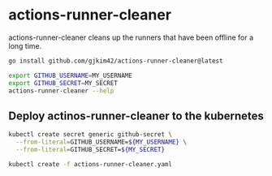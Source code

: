# actions-runner-cleaner

actions-runner-cleaner cleans up the runners that have been offline for a long
time.

```sh
go install github.com/gjkim42/actions-runner-cleaner@latest

export GITHUB_USERNAME=MY_USERNAME
export GITHUB_SECRET=MY_SECRET
actions-runner-cleaner --help
```

## Deploy actinos-runner-cleaner to the kubernetes

```sh
kubectl create secret generic github-secret \
  --from-literal=GITHUB_USERNAME=${MY_USERNAME} \
  --from-literal=GITHUB_SECRET=${MY_SECRET}

kubectl create -f actions-runner-cleaner.yaml
```
